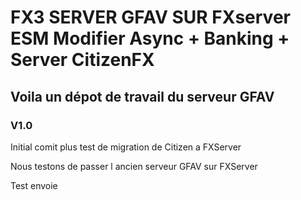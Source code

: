# FX3 SERVER GFAV SUR FXserver ESM Modifier Async + Banking + Server CitizenFX

## Voila un dépot de travail du serveur GFAV

### V1.0

Initial comit plus test de migration de Citizen a FXServer

Nous testons de passer l ancien serveur GFAV sur FXServer

Test envoie



